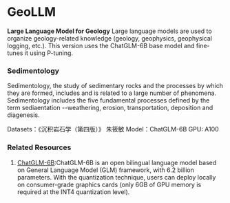 # GeoLLM
**Large Language Model for Geology**
Large language models are used to organize geology-related knowledge (geology, geophysics, geophysical logging, etc.). This version uses the ChatGLM-6B base model and fine-tunes it using P-tuning.

### Sedimentology

Sedimentology, the study of sedimentary rocks and the processes by which they are formed, includes and is related to a large number of phenomena. Sedimentology includes the five fundamental processes defined by the term sediaentation --weathering, erosion, transportation, deposition and diagenesis.

Datasets：《沉积岩石学（第四版）》 朱筱敏
Model：ChatGLM-6B
GPU: A100

### Related Resources
1. [ChatGLM-6B](https://github.com/THUDM/ChatGLM-6B/tree/main):ChatGLM-6B is an open bilingual language model based on General Language Model (GLM) framework, with 6.2 billion parameters. With the quantization technique, users can deploy locally on consumer-grade graphics cards (only 6GB of GPU memory is required at the INT4 quantization level).
